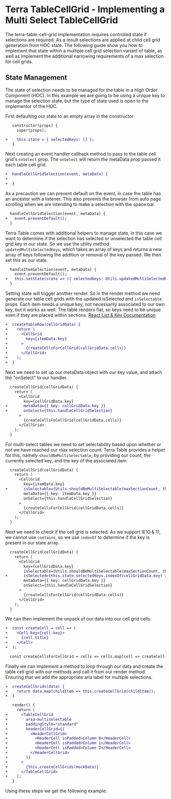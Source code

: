# Terra TableCellGrid - Implementing a Multi Select TableCellGrid

The terra-table-cell-grid implementation requires controlled state if selections are required. As a result selections are applied at child cell grid generation from HOC state. The following guide show you how to implement that state within a multiple cell grid selection variant of table, as well as implement the additional narrowing requirements of a max selection for cell grids.

## State Management
The state of selection needs to be managed for the table in a High Order Component (HOC). In this example we are going to be using a unique key to manage the selection state, but the type of state used is open to the implementor of the HOC.

 First defaulting our state to an empty array in the constructor. 
```diff
   constructor(props) {
     super(props);

+    this.state = { selectedKeys: [] };
   }
```
Next creating an event handler callback method to pass to the table cell grid's `onSelect` prop. The `onSelect` will return the metaData prop passed it each table cell grid.
```diff
+  handleCellGridSelection(event, metaData) {
+
+  }
```
As a precaution we can prevent default on the event, in case the table has an ancestor with a listener. This also prevents the browser from auto page scrolling when we are intending to make a selection with the space bar.
```diff
  handleCellGridSelection(event, metaData) {
+   event.preventDefault();
  }
```
Terra Table comes with additional helpers to manage state, in this case we want to determine if the selection has selected or unselected the table cell grid key in our state. So we use the utility method `updatedMultiSelectedKeys`, which takes an array of keys and returns a new array of keys following the addition or removal of the key passed. We then set this as our state.
```diff
  handleItemSelection(event, metaData) {
    event.preventDefault();
+   this.setState(state => ({ selectedKeys: Utils.updatedMultiSelectedKeys(state.selectedKeys, metaData.key) }));
  }
```
Setting state will trigger another render. So in the render method we need generate our table cell grids with the updated isSelected and `isSelectable` props. Each item needs a unique key, not necessarily associated to our own key, but it works as well. The table renders flat, so keys need to be unique even if they are placed within sections.
[React List & Key Documentation](https://reactjs.org/docs/lists-and-keys.html)
```diff
+  createTableRow(cellGridData) {
+    return (
+      <CellGrid
+        key={itemData.key}
+      >
+        {createCellsForCellGrid(cellGridData.cells)}
+      </CellGrid>
+    );
+  }
```
Next we need to set up our metaData object with our key value, and attach the "onSelect" to our handler.
```diff
  createCellGrid(cellGridData) {
    return (
      <CellGrid
        key={cellGridData.key}
+       metaData={{ key: cellGridData.key }}
+       onSelect={this.handleCellGridSelection}
      >
        {createCellsFoCellGrid(cellGridData.cells)}
      </CellGrid>
    );
  }
```
For multi-select tables we need to set selectability based upon whether or not we have reached our max selection count.  Terra Table provides a helper for this, namely `shouldBeMultiSelectable`, by providing our count, the currently selected key, and the key of the associated item.
```diff
  createCellGrid(cellGridData) {
    return (
      <CellGrid
        key={itemData.key}
+       isSelectable={Utils.shouldBeMultiSelectable(maxSectionCount, this.state.selectedKeys, itemData.key)}
        metaData={{ key: itemData.key }}
        onSelect={this.handleCellGridSelection}
      >
        {createCellsForCellGrid(cellGridData.cells)}
      </CellGrid>
    );
  }
```
Next we need to check if the cell grid is selected. As we support IE10 & 11, we cannot use `contains`, so we use `indexOf` to determine if the key is present in our state array.
```diff
  createCellGrid(cellGridData) {
    return (
      <CellGrid
        key={cellGridData.key}
        isSelectable={Utils.shouldBeMultiSelectable(maxSectionCount, this.state.selectedKeys, cellGridData.key)}
+       isSelected={this.state.selectedKeys.indexOf(cellGridData.key) >= 0}
        metaData={{ key: cellGridData.key }}
        onSelect={this.handleCellGridSelection}
      >
        {createCellsForCellGrid(cellGridData.cells)}
      </CellGrid>
    );
  }
```
We can then implement the unpack of our data into our cell grid cells.
```diff
+  const createCell = cell => (
+    <Cell key={cell.key}>
+      {cell.title}
+    </Cell>
+  );

  const createCellsForCellGrid = cells => cells.map(cell => createCell(cell));
```
Finally we can implement a method to loop through our data and create the table cell grid with our methods and call it from our render method.
Ensuring that we add the appropriate aria label for multiple selections.
```diff
+  createCellGrids(data) {
+    return data.map(childItem => this.createCellGrid(childItem));
+  }

   render() {
     return (
+      <TableCellGrid
+        aria-multiselectable
+        paddingStyle="standard"
+        headerCellGrid={(
+          <HeaderCellGrid>
+            <HeaderCell isPadded>Column 0</HeaderCell>
+            <HeaderCell isPadded>Column 1</HeaderCell>
+            <HeaderCell isPadded>Column 2</HeaderCell>
+          </HeaderCellGrid>
+        )}
+      >
+        {this.createCellGrids(mockData)}
+      </TableCellGrid>
+    );
   }
```
Using these steps we get the following example:
